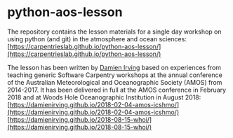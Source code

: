# python-aos-lesson

The repository contains the lesson materials for a single day workshop
on using python (and git) in the atmosphere and ocean sciences:  
[https://carpentrieslab.github.io/python-aos-lesson/](https://carpentrieslab.github.io/python-aos-lesson/)

The lesson has been written by [Damien Irving](https://twitter.com/DrClimate) based on experiences
from teaching generic Software Carpentry workshops at the annual conference of the
Australian Meteorological and Oceanographic Society (AMOS) from 2014-2017.
It has been delivered in full at the AMOS conference in February 2018
and at Woods Hole Oceanographic Institution in August 2018:
[https://damienirving.github.io/2018-02-04-amos-icshmo/](https://damienirving.github.io/2018-02-04-amos-icshmo/)  
[https://damienirving.github.io/2018-08-15-whoi/](https://damienirving.github.io/2018-08-15-whoi/)

